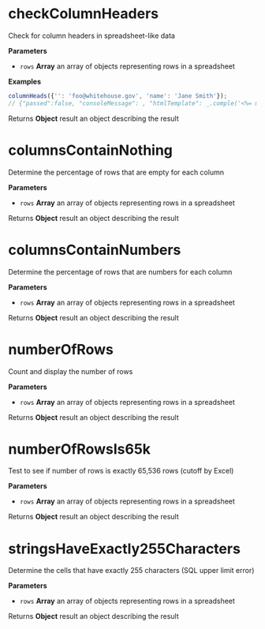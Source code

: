 # checkColumnHeaders

Check for column headers in spreadsheet-like data

**Parameters**

-   `rows` **Array** an array of objects representing rows in a spreadsheet

**Examples**

```javascript
columnHeads({'': 'foo@whitehouse.gov', 'name': 'Jane Smith'});
// {"passed":false, "consoleMessage": , "htmlTemplate": _.comple('<%= missingHeadersCount %>');}
```

Returns **Object** result an object describing the result

# columnsContainNothing

Determine the percentage of rows that are empty for each column

**Parameters**

-   `rows` **Array** an array of objects representing rows in a spreadsheet

Returns **Object** result an object describing the result

# columnsContainNumbers

Determine the percentage of rows that are numbers for each column

**Parameters**

-   `rows` **Array** an array of objects representing rows in a spreadsheet

Returns **Object** result an object describing the result

# numberOfRows

Count and display the number of rows

**Parameters**

-   `rows` **Array** an array of objects representing rows in a spreadsheet

Returns **Object** result an object describing the result

# numberOfRowsIs65k

Test to see if number of rows is exactly 65,536 rows (cutoff by Excel)

**Parameters**

-   `rows` **Array** an array of objects representing rows in a spreadsheet

Returns **Object** result an object describing the result

# stringsHaveExactly255Characters

Determine the cells that have exactly 255 characters (SQL upper limit error)

**Parameters**

-   `rows` **Array** an array of objects representing rows in a spreadsheet

Returns **Object** result an object describing the result
